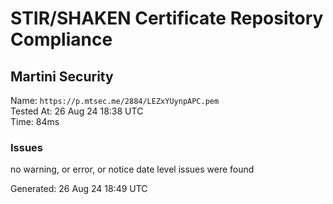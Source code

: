 # STIR/SHAKEN Certificate Repository Compliance

## Martini Security

Name: `https://p.mtsec.me/2884/LEZxYUynpAPC.pem`\
Tested At: 26 Aug 24 18:38 UTC\
Time: 84ms

### Issues

no warning, or error, or notice date level issues were found

Generated: 26 Aug 24 18:49 UTC